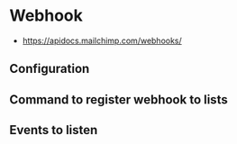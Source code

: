 # Webhook

* https://apidocs.mailchimp.com/webhooks/

## Configuration


## Command to register webhook to lists

## Events to listen
